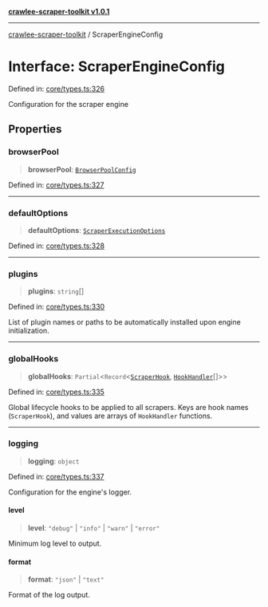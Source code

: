 [**crawlee-scraper-toolkit v1.0.1**](../README.md)

***

[crawlee-scraper-toolkit](../globals.md) / ScraperEngineConfig

# Interface: ScraperEngineConfig

Defined in: [core/types.ts:326](https://github.com/devalexanderdaza/crawlee-scraper-toolkit/blob/main/src/core/types.ts#L326)

Configuration for the scraper engine

## Properties

### browserPool

> **browserPool**: [`BrowserPoolConfig`](BrowserPoolConfig.md)

Defined in: [core/types.ts:327](https://github.com/devalexanderdaza/crawlee-scraper-toolkit/blob/main/src/core/types.ts#L327)

***

### defaultOptions

> **defaultOptions**: [`ScraperExecutionOptions`](ScraperExecutionOptions.md)

Defined in: [core/types.ts:328](https://github.com/devalexanderdaza/crawlee-scraper-toolkit/blob/main/src/core/types.ts#L328)

***

### plugins

> **plugins**: `string`[]

Defined in: [core/types.ts:330](https://github.com/devalexanderdaza/crawlee-scraper-toolkit/blob/main/src/core/types.ts#L330)

List of plugin names or paths to be automatically installed upon engine initialization.

***

### globalHooks

> **globalHooks**: `Partial`\<`Record`\<[`ScraperHook`](../type-aliases/ScraperHook.md), [`HookHandler`](../type-aliases/HookHandler.md)[]\>\>

Defined in: [core/types.ts:335](https://github.com/devalexanderdaza/crawlee-scraper-toolkit/blob/main/src/core/types.ts#L335)

Global lifecycle hooks to be applied to all scrapers.
Keys are hook names (`ScraperHook`), and values are arrays of `HookHandler` functions.

***

### logging

> **logging**: `object`

Defined in: [core/types.ts:337](https://github.com/devalexanderdaza/crawlee-scraper-toolkit/blob/main/src/core/types.ts#L337)

Configuration for the engine's logger.

#### level

> **level**: `"debug"` \| `"info"` \| `"warn"` \| `"error"`

Minimum log level to output.

#### format

> **format**: `"json"` \| `"text"`

Format of the log output.
